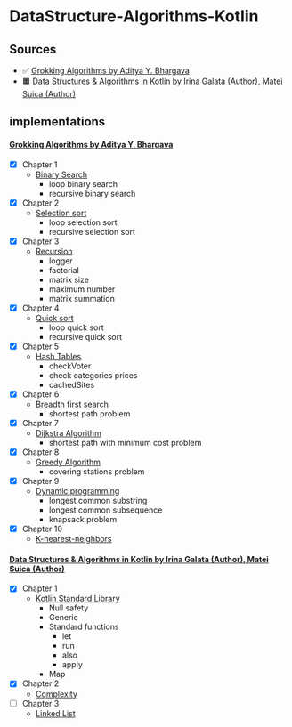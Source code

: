 # DataStructure-Algorithms-Kotlin
## Sources
- :white_check_mark: [Grokking Algorithms by Aditya Y. Bhargava](https://www.amazon.com/Grokking-Algorithms-illustrated-programmers-curious/dp/1617292230)
- :orange_square: [Data Structures & Algorithms in Kotlin by Irina Galata (Author), Matei Suica (Author)](https://www.amazon.com/Data-Structures-Algorithms-Kotlin-First/dp/1942878915)

## implementations
#### [Grokking Algorithms by Aditya Y. Bhargava](https://www.amazon.com/Grokking-Algorithms-illustrated-programmers-curious/dp/1617292230)
- [x] Chapter 1 
    - [Binary Search](src/main/grokking_al_book/chapter_1/BinarySearch.kt)
       - loop binary search
       - recursive binary search
- [x] Chapter 2
    - [Selection sort](src/main/grokking_al_book/chapter_2/SelectionSort.kt)
       - loop selection sort
       - recursive selection sort
- [x] Chapter 3
    - [Recursion](src/main/grokking_al_book/chapter_3/Recursion.kt)
       - logger
       - factorial
       - matrix size
       - maximum number
       - matrix summation
- [x] Chapter 4
    - [Quick sort](src/main/grokking_al_book/chapter_4/QuickSort.kt)
       - loop quick sort
       - recursive quick sort
- [x] Chapter 5
    - [Hash Tables](src/main/grokking_al_book/chapter_5/HashTables.kt)
       - checkVoter
       - check categories prices
       - cachedSites
- [x] Chapter 6
    - [Breadth first search](src/main/grokking_al_book/chapter_6/Breadth-first-search.kt)
       - shortest path problem
- [x] Chapter 7
    - [Dijkstra Algorithm](src/main/grokking_al_book/chapter_7/Dijkstra-Algorithm.kt) 
       - shortest path with minimum cost problem
- [x] Chapter 8
    - [Greedy Algorithm](src/main/grokking_al_book/chapter_8/Greedy-Algorithm.kt)
       - covering stations problem
- [x] Chapter 9
    - [Dynamic programming](src/main/grokking_al_book/chapter_9/Dynamic-Programming.kt)
      - longest common substring
      - longest common subsequence
      - knapsack problem
- [x] Chapter 10
     - [K-nearest-neighbors](src/main/grokking_al_book/chapter_10/K-nearest-neighbors.kt)

#### [Data Structures & Algorithms in Kotlin by Irina Galata (Author), Matei Suica (Author)](https://www.amazon.com/Data-Structures-Algorithms-Kotlin-First/dp/1942878915)
- [x] Chapter 1
    - [Kotlin Standard Library](src/main/data_Structures_algorithms_in_kotlin_book/ch1_01_kotlin_and_kotlin_standard_library)
      - Null safety
      - Generic
      - Standard functions
        - let
        - run
        - also
        - apply
      - Map
- [x] Chapter 2
    - [Complexity](src/main/data_Structures_algorithms_in_kotlin_book/ch2_02_Complexity)
- [ ] Chapter 3
    - [Linked List](src/main/data_Structures_algorithms_in_kotlin_book/ch3_03_Linked_List)
        
              
